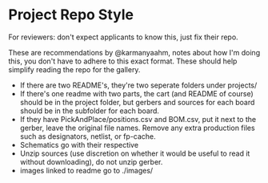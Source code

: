 # Project Repo Style

For reviewers: don't expect applicants to know this, just fix their repo.

These are recommendations by @karmanyaahm, notes about how I'm doing this, you don't have to adhere to this exact format. These should help simplify reading the repo for the gallery.

- If there are two README's, they're two seperate folders under projects/
- If there's one readme with two parts, the cart (and README of course) should be in the project folder, but gerbers and sources for each board should be in the subfolder for each board.
- If they have PickAndPlace/positions.csv and BOM.csv, put it next to the gerber, leave the original file names. Remove any extra production files such as designators, netlist, or fp-cache.
- Schematics go with their respective
- Unzip sources (use discretion on whether it would be useful to read it without downloading), do not unzip gerber.
- images linked to readme go to ./images/
